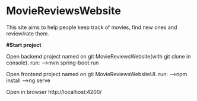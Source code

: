 # MovieReviewsWebsite
This site aims to help people keep track of movies, find new ones and review/rate them.

**#Start project**

Open backend project named on git MovieReviewsWebsite(with git clone in console).
run:
-->mvn spring-boot:run

Open frontend project named on git MovieReviewsWebsiteUI.
run:
-->npm install
-->ng serve

Open in browser http://localhost:4200/
